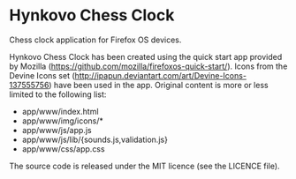Hynkovo Chess Clock
===================

Chess clock application for Firefox OS devices.

Hynkovo Chess Clock has been created using the quick start app provided by Mozilla (https://github.com/mozilla/firefoxos-quick-start/). Icons from the Devine Icons set (http://ipapun.deviantart.com/art/Devine-Icons-137555756) have been used in the app. Original content is more or less limited to the following list:

 * app/www/index.html
 * app/www/img/icons/*
 * app/www/js/app.js
 * app/www/js/lib/{sounds.js,validation.js}
 * app/www/css/app.css

The source code is released under the MIT licence (see the LICENCE file). 

